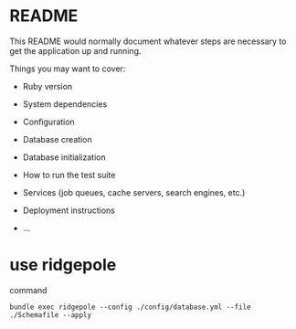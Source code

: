# README

This README would normally document whatever steps are necessary to get the
application up and running.

Things you may want to cover:

* Ruby version

* System dependencies

* Configuration

* Database creation

* Database initialization

* How to run the test suite

* Services (job queues, cache servers, search engines, etc.)

* Deployment instructions

* ...

# use ridgepole

command

```
bundle exec ridgepole --config ./config/database.yml --file ./Schemafile --apply
```
